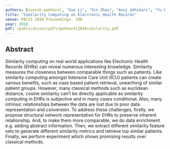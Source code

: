 ```yaml
---
authors: [suresh-pokharel, "Xue Li", "Xin Zhao", "Anoj Adhikari", "Yu Li"]
title: "Similarity Computing on Electronic Health Records"
venue: PACIS 2018 Proceedings. 198
year: 2018
pdf: /publications/pdfs/pokharel2018similarity.pdf
---
```


## Abstract

Similarity computing on real world applications like Electronic Health Records (EHRs) can reveal numerous interesting knowledge. Similarity measures the closeness between comparable things such as patients. Like similarity computing amongst Intensive Care Unit (ICU) patients can create various benefits, such as case based patient retrieval, unearthing of similar patient groups. However, many classical methods such as euclidean distance, cosine similarity can’t be directly applicable as similarity computing in EHRs is subjective and in many cases conditional. Also, many intrinsic relationships between the data are lost due to poor data representation and conversion. To address these challenges, firstly, we propose structural network representation for EHRs to preserve inherent relationship. And, to make them more comparable, we do data enrichment e.g. adding abstract information. Then, we extract different similarity feature sets to generate different similarity metrics and retrieve top similar patients. Finally, we perform experiment which shows promising results over classical methods.